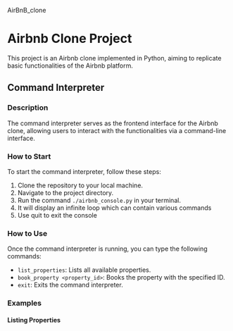 AirBnB_clone

# Airbnb Clone Project

This project is an Airbnb clone implemented in Python, aiming to replicate basic functionalities of the Airbnb platform.

## Command Interpreter

### Description

The command interpreter serves as the frontend interface for the Airbnb clone, allowing users to interact with the functionalities via a command-line interface.

### How to Start

To start the command interpreter, follow these steps:

1. Clone the repository to your local machine.
2. Navigate to the project directory.
3. Run the command `./airbnb_console.py` in your terminal.
4. It will display an infinite loop which can contain various commands
5. Use quit to exit the console

### How to Use

Once the command interpreter is running, you can type the following commands:

- `list_properties`: Lists all available properties.
- `book_property <property_id>`: Books the property with the specified ID.
- `exit`: Exits the command interpreter.

### Examples

#### Listing Properties
